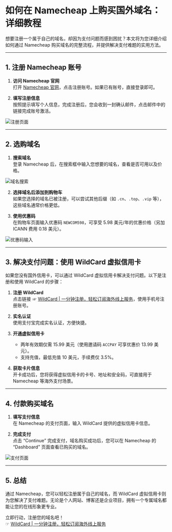 # 如何在 Namecheap 上购买国外域名：详细教程

想要注册一个属于自己的域名，却因为支付问题而感到困扰？本文将为您详细介绍如何通过 Namecheap 购买域名的完整流程，并提供解决支付难题的实用方法。

---

## 1. 注册 Namecheap 账号

1. **访问 Namecheap 官网**  
   打开 [Namecheap 官网](https://www.namecheap.com/)，点击注册账号。如果已有账号，直接登录即可。

2. **填写注册信息**  
   按照提示填写个人信息，完成注册后，您会收到一封确认邮件，点击邮件中的链接完成账号激活。

![注册页面](https://open-ai-blog.oss-cn-nanjing.aliyuncs.com/img/202403191441555.png)

---

## 2. 选购域名

1. **搜索域名**  
   登录 Namecheap 后，在搜索框中输入您想要的域名，查看是否可用以及价格。

![域名搜索](https://open-ai-blog.oss-cn-nanjing.aliyuncs.com/img/202403191447479.png)

2. **选择域名后添加到购物车**  
   如果您选择的域名已被注册，可以尝试其他后缀（如 `.cn`、`.top`、`.vip` 等），这些域名通常价格更低。

3. **使用优惠码**  
   在购物车页面输入优惠码 `NEWCOM598`，可享受 5.98 美元/年的优惠价格（另加 ICANN 费用 0.18 美元）。

![优惠码输入](https://open-ai-blog.oss-cn-nanjing.aliyuncs.com/img/202403191459624.png)

---

## 3. 解决支付问题：使用 WildCard 虚拟信用卡

如果您没有国外信用卡，可以通过 WildCard 虚拟信用卡解决支付问题。以下是注册和使用 WildCard 的步骤：

1. **注册 WildCard**  
   点击链接 ☞ [WildCard | 一分钟注册，轻松订阅海外线上服务](https://bit.ly/bewildcard)，使用手机号注册账号。

2. **实名认证**  
   使用支付宝完成实名认证，方便快捷。

3. **开通虚拟信用卡**  
   - 两年有效期仅需 15.99 美元（使用邀请码 `ACCPAY` 可享优惠价 13.99 美元）。
   - 支持充值，最低充值 10 美元，手续费仅 3.5%。

4. **获取卡片信息**  
   开卡成功后，您将获得虚拟信用卡的卡号、地址和安全码，可直接用于 Namecheap 等海外支付场景。

---

## 4. 付款购买域名

1. **填写支付信息**  
   在 Namecheap 的支付页面，输入 WildCard 提供的虚拟信用卡信息。

2. **完成支付**  
   点击 “Continue” 完成支付，域名购买成功后，您可以在 Namecheap 的 “Dashboard” 页面查看已购买的域名。

![支付页面](https://open-ai-blog.oss-cn-nanjing.aliyuncs.com/img/202403191810838.png)

---

## 5. 总结

通过 Namecheap，您可以轻松注册属于自己的域名，而 WildCard 虚拟信用卡则为您解决了支付难题。无论是个人网站、博客还是企业项目，拥有一个专属域名都能让您的在线形象更专业。

立即行动，注册您的域名吧！  
☞ [WildCard | 一分钟注册，轻松订阅海外线上服务](https://bit.ly/bewildcard)
